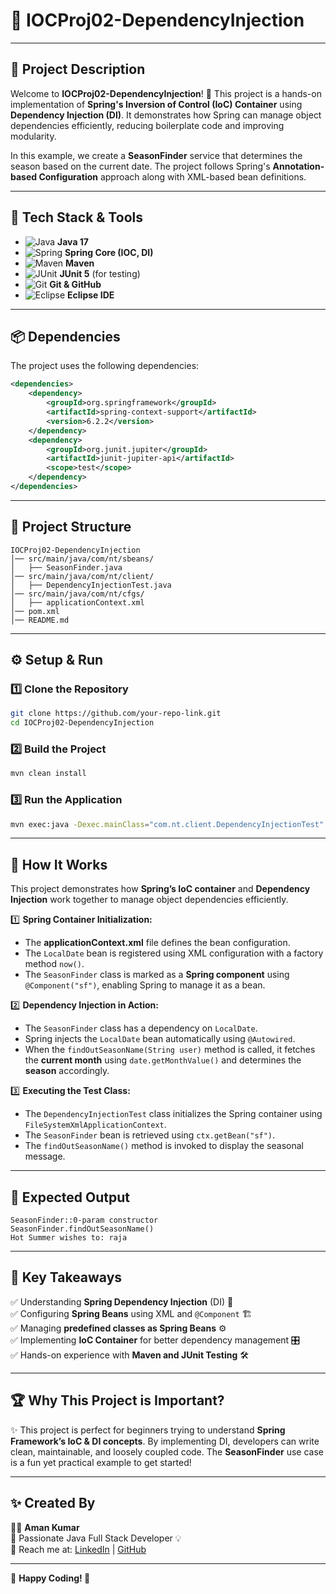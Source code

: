 # 🌱 IOCProj02-DependencyInjection

---

## 📌 Project Description

Welcome to **IOCProj02-DependencyInjection**! 🚀 This project is a hands-on implementation of **Spring's Inversion of Control (IoC) Container** using **Dependency Injection (DI)**. It demonstrates how Spring can manage object dependencies efficiently, reducing boilerplate code and improving modularity. 

In this example, we create a **SeasonFinder** service that determines the season based on the current date. The project follows Spring's **Annotation-based Configuration** approach along with XML-based bean definitions.

---

## 🚀 Tech Stack & Tools

- ![Java](https://img.shields.io/badge/Java-17-007396?logo=java&logoColor=white) **Java 17**
- ![Spring](https://img.shields.io/badge/Spring_Framework-6.2.2-6DB33F?logo=spring&logoColor=white) **Spring Core (IOC, DI)**
- ![Maven](https://img.shields.io/badge/Maven-3.8.6-C71A36?logo=apache-maven&logoColor=white) **Maven**
- ![JUnit](https://img.shields.io/badge/JUnit-5.11-25A162?logo=junit5&logoColor=white) **JUnit 5** (for testing)
- ![Git](https://img.shields.io/badge/Git-Version_Control-F05032?logo=git&logoColor=white) **Git & GitHub**
- ![Eclipse](https://img.shields.io/badge/Eclipse-IDE-2C2255?logo=eclipse-ide&logoColor=white) **Eclipse IDE**

---

## 📦 Dependencies

The project uses the following dependencies:

```xml
<dependencies>
    <dependency>
        <groupId>org.springframework</groupId>
        <artifactId>spring-context-support</artifactId>
        <version>6.2.2</version>
    </dependency>
    <dependency>
        <groupId>org.junit.jupiter</groupId>
        <artifactId>junit-jupiter-api</artifactId>
        <scope>test</scope>
    </dependency>
</dependencies>
```
---

## 📁 Project Structure

```
IOCProj02-DependencyInjection
│── src/main/java/com/nt/sbeans/
│   ├── SeasonFinder.java
│── src/main/java/com/nt/client/
│   ├── DependencyInjectionTest.java
│── src/main/java/com/nt/cfgs/
│   ├── applicationContext.xml
│── pom.xml
│── README.md
```

---

## ⚙️ Setup & Run

### 1️⃣ Clone the Repository
```sh
git clone https://github.com/your-repo-link.git
cd IOCProj02-DependencyInjection
```

### 2️⃣ Build the Project
```sh
mvn clean install
```

### 3️⃣ Run the Application
```sh
mvn exec:java -Dexec.mainClass="com.nt.client.DependencyInjectionTest"
```
---

## 🎯 How It Works

This project demonstrates how **Spring’s IoC container** and **Dependency Injection** work together to manage object dependencies efficiently.

1️⃣ **Spring Container Initialization:**
   - The **applicationContext.xml** file defines the bean configuration.
   - The `LocalDate` bean is registered using XML configuration with a factory method `now()`.
   - The `SeasonFinder` class is marked as a **Spring component** using `@Component("sf")`, enabling Spring to manage it as a bean.

2️⃣ **Dependency Injection in Action:**
   - The `SeasonFinder` class has a dependency on `LocalDate`.
   - Spring injects the `LocalDate` bean automatically using `@Autowired`.
   - When the `findOutSeasonName(String user)` method is called, it fetches the **current month** using `date.getMonthValue()` and determines the **season** accordingly.

3️⃣ **Executing the Test Class:**
   - The `DependencyInjectionTest` class initializes the Spring container using `FileSystemXmlApplicationContext`.
   - The `SeasonFinder` bean is retrieved using `ctx.getBean("sf")`.
   - The `findOutSeasonName()` method is invoked to display the seasonal message.

---

## 📌 Expected Output

```
SeasonFinder::0-param constructor
SeasonFinder.findOutSeasonName()
Hot Summer wishes to: raja
```
---

## 📌 Key Takeaways

✅ Understanding **Spring Dependency Injection** (DI) 🔄  
✅ Configuring **Spring Beans** using XML and `@Component` 🏗️  
✅ Managing **predefined classes as Spring Beans** ⚙️  
✅ Implementing **IoC Container** for better dependency management 🎛️  
✅ Hands-on experience with **Maven and JUnit Testing** 🛠️  

---

## 🏆 Why This Project is Important?

✨ This project is perfect for beginners trying to understand **Spring Framework’s IoC & DI concepts**. By implementing DI, developers can write clean, maintainable, and loosely coupled code. The **SeasonFinder** use case is a fun yet practical example to get started!

---

## ✨ Created By

👨‍💻 **Aman Kumar**  
🚀 Passionate Java Full Stack Developer 💡  
📧 Reach me at: [LinkedIn](https://www.linkedin.com/in/aman-kumar-64b22b270/) | [GitHub](https://github.com/Aman-kr-1111)  

---

🔗 **Happy Coding! 🚀**


